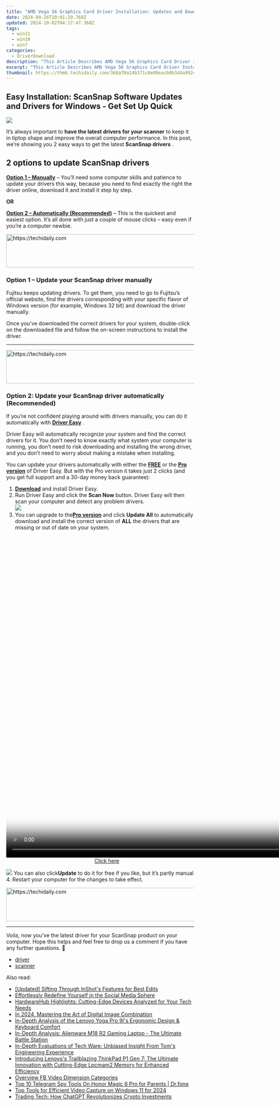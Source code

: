 ```yaml
---
title: "AMD Vega 56 Graphics Card Driver Installation: Updates and Downloads for Windows"
date: 2024-09-26T10:01:29.768Z
updated: 2024-10-02T04:17:47.368Z
tags:
  - win11
  - win10
  - win7
categories:
  - DriverDownload
description: "This Article Describes AMD Vega 56 Graphics Card Driver Installation: Updates and Downloads for Windows"
excerpt: "This Article Describes AMD Vega 56 Graphics Card Driver Installation: Updates and Downloads for Windows"
thumbnail: https://thmb.techidaily.com/368a70a14b371c8e08eacb0b3d4a99240a39fbb092918116ea6d8f331f8e83e6.jpg
---
```


## Easy Installation: ScanSnap Software Updates and Drivers for Windows - Get Set Up Quick

![](https://images.drivereasy.com/wp-content/uploads/2019/01/img_5c3d5b538269b.jpg)

It’s always important to **have the latest drivers for your scanner**  to keep it in tiptop shape and improve the overall computer performance. In this post, we’re showing you 2 easy ways to get the latest **ScanSnap drivers** .

## 2 options to update **ScanSnap drivers**

[**Option 1 – Manually**](https://tools.techidaily.com/drivereasy/download/) – You’ll need some computer skills and patience to update your drivers this way, because you need to find exactly the right the driver online, download it and install it step by step.

**OR**

[**Option 2 – Automatically (Recommended)**](https://www.drivereasy.com/knowledge/scansnap-driver-download-update-easily/#O2) – This is the quickest and easiest option. It’s all done with just a couple of mouse clicks – easy even if you’re a computer newbie.

<!-- affiliate ads begin -->
<a href="https://aligracehair.sjv.io/c/5597632/1997662/19272" target="_top" id="1997662">
  <img src="//a.impactradius-go.com/display-ad/19272-1997662" border="0" alt="https://techidaily.com" width="728" height="90"/>
</a>
<img height="0" width="0" src="https://aligracehair.sjv.io/i/5597632/1997662/19272" style="position:absolute;visibility:hidden;" border="0" />
<!-- affiliate ads end -->

### **Option 1 – Update your ScanSnap driver manually**

 Fujitsu keeps updating drivers. To get them, you need to go to Fujitsu’s official  website, find the drivers corresponding with your specific flavor of Windows version (for example, Windows 32 bit) and download the driver manually.

 Once you’ve downloaded the correct drivers for your system, double-click on the downloaded file and follow the on-screen instructions to install the driver.

---

<!-- affiliate ads begin -->
<a href="https://unicoeye.pxf.io/c/5597632/2134228/18498" target="_top" id="2134228">
  <img src="//a.impactradius-go.com/display-ad/18498-2134228" border="0" alt="https://techidaily.com" width="728" height="90"/>
</a>
<img height="0" width="0" src="https://unicoeye.pxf.io/i/5597632/2134228/18498" style="position:absolute;visibility:hidden;" border="0" />
<!-- affiliate ads end -->

### Option 2: Update your ScanSnap driver automatically (Recommended)

 If you’re not confident playing around with drivers manually, you can do it automatically with **[Driver Easy](https://tools.techidaily.com/drivereasy/download/)**  .

 Driver Easy will automatically recognize your system and find the correct drivers for it. You don’t need to know exactly what system your computer is running, you don’t need to risk downloading and installing the wrong driver, and you don’t need to worry about making a mistake when installing.

 You can update your drivers automatically with either the **[FREE](https://tools.techidaily.com/drivereasy/download/)**  or the **[Pro version](https://tools.techidaily.com/drivereasy/download/)**  of Driver Easy. But with the Pro version it takes just 2 clicks (and you get full support and a 30-day money back guarantee):

1. [**Download**](https://tools.techidaily.com/drivereasy/download/) and install Driver Easy.
2. Run Driver Easy and click the **Scan Now** button. Driver Easy will then scan your computer and detect any problem drivers.  
![](https://images.drivereasy.com/wp-content/uploads/2018/11/img_5bea92aeadc8d.jpg)
3. You can upgrade to the[**Pro version**](https://tools.techidaily.com/drivereasy/download/) and click   **Update All**  to automatically download and install the correct version of **ALL**  the drivers that are missing or out of date on your system.  

<!-- affiliate ads begin -->
<span id="1834906">
					<video width="864" height="864" style="cursor:pointer"
           poster="//a.impactradius-go.com/display-clicktoplayimage/1834906.png"
           onclick="if(!this.playClicked){this.play();this.setAttribute('controls',true);this.playClicked=true;}">
	   <source src="//a.impactradius-go.com/display-ad/16836-1834906">
	   <img src="//a.impactradius-go.com/display-clicktoplayimage/1834906.png" style="border: none; height: 100%; width: 100%; object-fit: contain">
	</video>
	<div style="width:540px;text-align:center"><a href="javascript:window.open(decodeURIComponent('https%3A%2F%2F25home.pxf.io%2Fc%2F5597632%2F1834906%2F16836'), '_blank');void(0);">Click here</a></div>
</span>
<img height="0" width="0" src="https://imp.pxf.io/i/5597632/1834906/16836" style="position:absolute;visibility:hidden;" border="0" />
<!-- affiliate ads end -->

![](https://images.drivereasy.com/wp-content/uploads/2018/11/img_5bea936032f20.jpg) You can also click**Update** to do it for free if you like, but it’s partly manual
4. Restart your computer for the changes to take effect.

<!-- affiliate ads begin -->
<a href="https://appsumo.8odi.net/c/5597632/2151882/7443" target="_top" id="2151882">
  <img src="//a.impactradius-go.com/display-ad/7443-2151882" border="0" alt="https://techidaily.com" width="600" height="90"/>
</a>
<img height="0" width="0" src="https://appsumo.8odi.net/i/5597632/2151882/7443" style="position:absolute;visibility:hidden;" border="0" />
<!-- affiliate ads end -->

---

 Voila, now you’ve the latest driver for your ScanSnap product on your computer. Hope this helps and feel free to drop us a comment if you have any further questions. 🙂

* [driver](https://tools.techidaily.com/drivereasy/download/)
* [scanner](https://tools.techidaily.com/drivereasy/download/)

<ins class="adsbygoogle"
     style="display:block"
     data-ad-format="autorelaxed"
     data-ad-client="ca-pub-7571918770474297"
     data-ad-slot="1223367746"></ins>

<ins class="adsbygoogle"
     style="display:block"
     data-ad-client="ca-pub-7571918770474297"
     data-ad-slot="8358498916"
     data-ad-format="auto"
     data-full-width-responsive="true"></ins>

<span class="atpl-alsoreadstyle">Also read:</span>
<div><ul>
<li><a href="https://extra-guidance.techidaily.com/updated-sifting-through-inshots-features-for-best-edits/"><u>[Updated] Sifting Through InShot's Features for Best Edits</u></a></li>
<li><a href="https://facebook.techidaily.com/effortlessly-redefine-yourself-in-the-social-media-sphere/"><u>Effortlessly Redefine Yourself in the Social Media Sphere</u></a></li>
<li><a href="https://hardware-help.techidaily.com/hardwarehub-highlights-cutting-edge-devices-analyzed-for-your-tech-needs/"><u>HardwareHub Highlights: Cutting-Edge Devices Analyzed for Your Tech Needs</u></a></li>
<li><a href="https://extra-skills.techidaily.com/in-2024-mastering-the-art-of-digital-image-combination/"><u>In 2024, Mastering the Art of Digital Image Combination</u></a></li>
<li><a href="https://hardware-help.techidaily.com/in-depth-analysis-of-the-lenovo-yoga-pro-9is-ergonomic-design-and-keyboard-comfort/"><u>In-Depth Analysis of the Lenovo Yoga Pro 9I's Ergonomic Design & Keyboard Comfort</u></a></li>
<li><a href="https://hardware-help.techidaily.com/in-depth-analysis-alienware-m18-r2-gaming-laptop-the-ultimate-battle-station/"><u>In-Depth Analysis: Alienware M18 R2 Gaming Laptop - The Ultimate Battle Station</u></a></li>
<li><a href="https://hardware-help.techidaily.com/in-depth-evaluations-of-tech-ware-unbiased-insight-from-toms-engineering-experience/"><u>In-Depth Evaluations of Tech Ware: Unbiased Insight From Tom's Engineering Experience</u></a></li>
<li><a href="https://hardware-help.techidaily.com/introducing-lenovos-trailblazing-thinkpad-p1-gen-7-the-ultimate-innovation-with-cutting-edge-lpcmam2-memory-for-enhanced-efficiency/"><u>Introducing Lenovo's Trailblazing ThinkPad P1 Gen 7: The Ultimate Innovation with Cutting-Edge Lpcmam2 Memory for Enhanced Efficiency</u></a></li>
<li><a href="https://facebook-video-content.techidaily.com/overview-fb-video-dimension-categories/"><u>Overview FB Video Dimension Categories</u></a></li>
<li><a href="https://android-location-track.techidaily.com/top-10-telegram-spy-tools-on-honor-magic-6-pro-for-parents-drfone-by-drfone-virtual-android/"><u>Top 10 Telegram Spy Tools On Honor Magic 6 Pro for Parents | Dr.fone</u></a></li>
<li><a href="https://digital-screen-recording.techidaily.com/top-tools-for-efficient-video-capture-on-windows-11-for-2024/"><u>Top Tools for Efficient Video Capture on Windows 11 for 2024</u></a></li>
<li><a href="https://tech-haven.techidaily.com/trading-tech-how-chatgpt-revolutionizes-crypto-investments/"><u>Trading Tech: How ChatGPT Revolutionizes Crypto Investments</u></a></li>
</ul></div>

